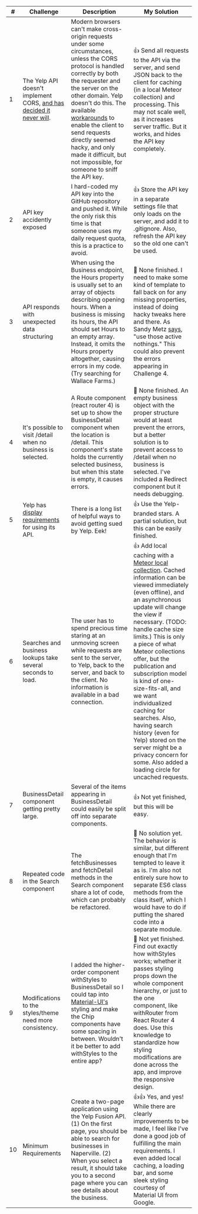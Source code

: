 | # | Challenge | Description | My Solution |
| --- | --- | --- | --- |
| 1 | The Yelp API doesn&#39;t implement CORS, [and has decided it never will](https://github.com/Yelp/yelp-fusion/issues/44). | Modern browsers can&#39;t make cross-origin requests under some circumstances, unless the CORS protocol is handled correctly by both the requester and the server on the other domain. Yelp doesn't do this. The available [workarounds](https://github.com/builderLabs/Yelp-Fusion-JavaScript/blob/master/yelpFusionJS.md) to enable the client to send requests directly seemed hacky, and only made it difficult, but not impossible, for someone to sniff the API key. | 👍 Send all requests to the API via the server, and send JSON back to the client for caching (in a local Meteor collection) and processing. This may not scale well, as it increases server traffic. But it works, and hides the API key completely. |
| 2 | API key accidently exposed | I hard-coded my API key into the GitHub repository and pushed it. While the only risk this time is that someone uses my daily request quota, this is a practice to avoid. | 👍 Store the API key in a separate settings file that only loads on the server, and add it to .gitignore. Also, refresh the API key so the old one can&#39;t be used. |
| 3 | API responds with unexpected data structuring | When using the Business endpoint, the Hours property is usually set to an array of objects describing opening hours. When a business is missing its hours, the API should set Hours to an empty array. Instead, it omits the Hours property altogether, causing errors in my code. (Try searching for Wallace Farms.)| 🔮 None finished. I need to make some kind of template to fall back on for any missing properties, instead of doing hacky tweaks here and there. As Sandy Metz [says](https://www.youtube.com/watch?v=OMPfEXIlTVE), &quot;use those active nothings.&quot; This could also prevent the errors appearing in Challenge 4. |
| 4 | It&#39;s possible to visit /detail when no business is selected. | A Route component (react router 4) is set up to show the BusinessDetail component when the location is /detail. This component&#39;s state holds the currently selected business, but when this state is empty, it causes errors. | 🔮 None finished. An empty business object with the proper structure would at least prevent the errors, but a better solution is to prevent access to /detail when no business is selected. I&#39;ve included a Redirect component but it needs debugging. |
| 5 | Yelp has [display requirements](https://www.yelp.com/developers/display_requirements) for using its API. | There is a long list of helpful ways to avoid getting sued by Yelp. Eek! | 👍 Use the Yelp-branded stars. A partial solution, but this can be easily finished. |
| 6 | Searches and business lookups take several seconds to load. | The user has to spend precious time staring at an unmoving screen while requests are sent to the server, to Yelp, back to the server, and back to the client. No information is available in a bad connection. | 👍 Add local caching with a [Meteor local collection](https://guide.meteor.com/collections.html#local-collections). Cached information can be viewed immediately (even offline), and an asynchronous update will change the view if necessary. (TODO: handle cache size limits.) This is only a piece of what Meteor collections offer, but the publication and subscription model is kind of one-size-fits-all, and we want individualized caching for searches. Also, having search history (even for Yelp) stored on the server might be a privacy concern for some. Also added a loading circle for uncached requests. |
| 7 | BusinessDetail component getting pretty large. | Several of the items appearing in BusinessDetail could easily be split off into separate components. | 👍 Not yet finished, but this will be easy. |
| 8 | Repeated code in the Search component | The fetchBusinesses and fetchDetail methods in the Search component share a lot of code, which can probably be refactored. | 🔮 No solution yet. The behavior is similar, but different enough that I&#39;m tempted to leave it as is. I&#39;m also not entirely sure how to separate ES6 class methods from the class itself, which I would have to do if putting the shared code into a separate module. |
| 9 | Modifications to the styles/theme need more consistency. | I added the higher-order component withStyles to BusinessDetail so I could tap into [Material-UI&#39;s](https://material-ui-next.com/) styling and make the Chip components have some spacing in between. Wouldn&#39;t it be better to add withStyles to the entire app? | 🔮 Not yet finished. Find out exactly how withStyles works; whether it passes styling props down the whole component hierarchy, or just to the one component, like withRouter from React Router 4 does. Use this knowledge to standardize how styling modifications are done across the app, and improve the responsive design. |
| 10 | Minimum Requirements | Create a two-page application using the Yelp Fusion API. (1) On the first page, you should be able to search for businesses in Naperville. (2) When you select a result, it should take you to a second page where you can see details about the business. | 👍👍 Yes, and yes! While there are clearly improvements to be made, I feel like I&#39;ve done a good job of fulfilling the main requirements. I even added local caching, a loading bar, and some sleek styling courtesy of Material UI from Google. |
